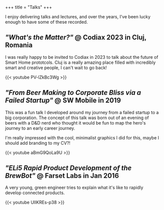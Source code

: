 +++
title = "Talks"
+++

I enjoy delivering talks and lectures, and over the years, I've been lucky
enough to have some of these recorded.

## _"What's the Matter?"_ @ Codiax 2023 in Cluj, Romania

I was really happy to be invited to Codiax in 2023 to talk about the future
of Smart Home prototcols. Cluj is a really amazing place filled with incredibly
smart and creative people, I can't wait to go back!

{{< youtube PV-lZkBc3Wg >}}

## _"From Beer Making to Corporate Bliss via a Failed Startup"_ @ SW Mobile in 2019

This was a fun talk I developed around my journey from a failed startup to a big
corporation. The concept of this talk was born out of an evening of beers with a
D&D nerd who thought it would be fun to map the hero's journey to an early career
journey.  

I'm really impressed with the cool, minimalist graphics I did for this, maybe
I should add branding to my CV?!

{{< youtube aBmG9QoLa9U >}}

## _"ELi5 Rapid Product Development of the BrewBot"_ @ Farset Labs in Jan 2016

A very young, green engineer tries to explain what it's like to rapidly develop
connected products.

{{< youtube UIIKREs-p38 >}}